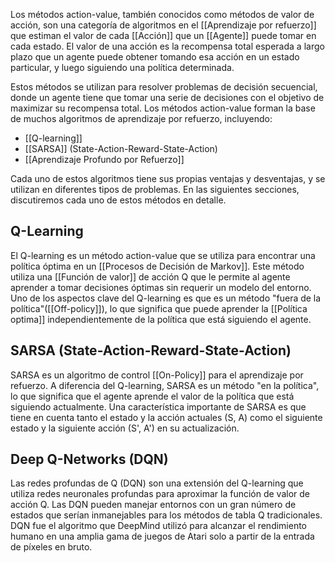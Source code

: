 
Los métodos action-value, también conocidos como métodos de valor de acción, son una categoría de algoritmos en el  [[Aprendizaje por refuerzo]] que estiman el valor de cada [[Acción]] que un [[Agente]] puede tomar en cada estado. El valor de una acción es la recompensa total esperada a largo plazo que un agente puede obtener tomando esa acción en un estado particular, y luego siguiendo una política determinada.

Estos métodos se utilizan para resolver problemas de decisión secuencial, donde un agente tiene que tomar una serie de decisiones con el objetivo de maximizar su recompensa total. Los métodos action-value forman la base de muchos algoritmos de aprendizaje por refuerzo, incluyendo:

- [[Q-learning]]
- [[SARSA]] (State-Action-Reward-State-Action)
- [[Aprendizaje Profundo por Refuerzo]]

Cada uno de estos algoritmos tiene sus propias ventajas y desventajas, y se utilizan en diferentes tipos de problemas. En las siguientes secciones, discutiremos cada uno de estos métodos en detalle.


## Q-Learning

El Q-learning es un método action-value que se utiliza para encontrar una política óptima en un [[Procesos de Decisión de Markov]]. Este método utiliza una [[Función de valor]] de acción Q que le permite al agente aprender a tomar decisiones óptimas sin requerir un modelo del entorno. Uno de los aspectos clave del Q-learning es que es un método "fuera de la política"([[Off-policy]]), lo que significa que puede aprender la [[Política optima]] independientemente de la política que está siguiendo el agente.

## SARSA (State-Action-Reward-State-Action)

SARSA es un algoritmo de control [[On-Policy]] para el aprendizaje por refuerzo. A diferencia del Q-learning, SARSA es un método "en la política", lo que significa que el agente aprende el valor de la política que está siguiendo actualmente. Una característica importante de SARSA es que tiene en cuenta tanto el estado y la acción actuales (S, A) como el siguiente estado y la siguiente acción (S', A') en su actualización.

## Deep Q-Networks (DQN)

Las redes profundas de Q (DQN) son una extensión del Q-learning que utiliza redes neuronales profundas para aproximar la función de valor de acción Q. Las DQN pueden manejar entornos con un gran número de estados que serían inmanejables para los métodos de tabla Q tradicionales. DQN fue el algoritmo que DeepMind utilizó para alcanzar el rendimiento humano en una amplia gama de juegos de Atari solo a partir de la entrada de píxeles en bruto.
